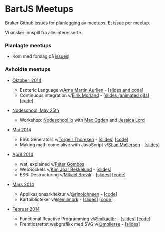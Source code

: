 BartJS Meetups
=======

Bruker Github issues for planlegging av meetups. Et issue per meetup.

Vi ønsker innspill fra alle interesserte.

### Planlagte meetups
 - Kom med forslag på [issues](https://github.com/BartJS/meetups/issues/)!

### Avholdte meetups
 - [Oktober, 2014](https://github.com/BartJS/meetups/issues/10)
    - Esoteric Language v/[Arne Martin Aurlien](https://github.com/arnemart/) -
[[slides and code](https://github.com/arnemart/jsconf2k14)]
    - Continuous integration v/[Eirik Morland](https://github.com/eiriksm/) -
[[slides (animated gifs](eiriksm.github.io/turnt-bugfixes)]  [[code](https://github.com/eiriksm/turnt-bugfixes)]
 
 - [Nodeschool, May 25th](https://github.com/BartJS/meetups/issues/7)
    - Workshop: [Nodeschool.io](http://nodeschool.io) with [Max Ogden](https://github.com/maxogden) and [Jessica Lord](https://github.com/jlord)

 - [Mai 2014](https://github.com/BartJS/meetups/issues/6)
    - ES6: Generators v/[Torgeir Thoresen](https://github.com/torgeir)  - [[slides](http://torgeir.github.io/generators-talk/)]  [[code](https://github.com/torgeir/generators-talk)]
    - Making math come alive with JavaScript v/[Stian Møllersen](https://github.com/mollerse) - [[slides](http://mollerse.github.io/sjs14/)]

 - [April 2014](https://github.com/BartJS/meetups/issues/3)
    - wat, explained v/[Péter Gombos](https://github.com/peterhgombos)
    - WebSockets v/[Kim Joar Bekkelund](https://github.com/kjbekkelund) - [[slides](https://speakerdeck.com/kimjoar/websockets-and-server-sent-events)]  
    - ES6: Destructuring v/[Mikael Brevik](https://github.com/mikaelbr) - [[slides](http://git.mikaelb.net/presentations/bartjs/destructuring/)]  [[code](https://gist.github.com/mikaelbr/9900818)]

 - [Mars 2014](https://github.com/BartJS/meetups/issues/2) 
    - Applikasjonsarkitektur v/[@rinojohnsen](https://twitter.com/rinojohnsen) -  [[code](https://github.com/rinoandrejohnsen/Shakei)]
    - Kartbiblioteker v/[@emilmork](https://twitter.com/3milm) -  [[slides](http://emilmork.github.io/presentations/leafletvsopenlayers/)] [[code](https://github.com/emilmork/leafletvsopenlayers)]

 - [Februar 2014](https://github.com/BartJS/meetups/issues/1)
    - Functional Reactive Programming v/[@mikaelbr](https://twitter.com/mikaelbrevik) - [[slides](http://git.mikaelb.net/presentations/bartjs/frp/)]  [[code](https://github.com/mikaelbr/presentations/tree/gh-pages/bartjs/frp-livecode)]
    - Fremtidsrettet webgrafikk med SVG v/[@mollerse](https://twitter.com/mollerse) - [[slides](http://mollerse.github.io/presentations/svg-bartjs/#/)]
